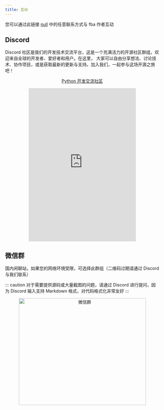 ```yaml
---
title: 互动
---
```


您可以通过此链接 [null](https://wu-clan.github.io/homepage/) 中的任意联系方式与 fba 作者互动

## Discord

Discord 社区是我们的开发技术交流平台，这是一个充满活力的开源社区群组，欢迎来自全球的开发者、爱好者和用户。在这里，
大家可以自由分享想法、讨论技术、协作项目，或是获取最新的更新与支持。加入我们，一起参与这场开源之旅吧！

<div align="center">
  <p><a href="https://discord.com/invite/yNN3wTbVAC">Python 开发交流社区</a></p>
  <iframe src="https://discord.com/widget?id=1185035164577972344&theme=light" width="350" height="500" allowtransparency="true" frameborder="0" sandbox="allow-popups allow-popups-to-escape-sandbox allow-same-origin allow-scripts"></iframe>
</div>

## 微信群

国内闲聊站，如果您的网络环境受限，可选择此群组（二维码过期请通过 Discord 与我们联系）

::: caution
对于需要提供源码或大量截图的问题，请通过 Discord 进行提问，因为 Discord 输入支持 Markdown 格式，对代码格式化非常友好
:::

<div align="center">
  <img height="349" width="415" src="https://wu-clan.github.io/picx-images-hosting/fba_wx.jpg" alt="微信群">
</div>
